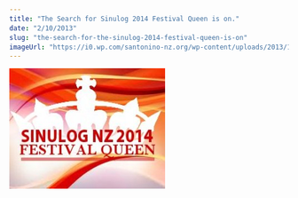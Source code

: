 ```yaml
---
title: "The Search for Sinulog 2014 Festival Queen is on."
date: "2/10/2013"
slug: "the-search-for-the-sinulog-2014-festival-queen-is-on"
imageUrl: "https://i0.wp.com/santonino-nz.org/wp-content/uploads/2013/10/images.jpg?resize=281%2C217"
---
```


[![images](assets\images\images.jpg)](https://i0.wp.com/santonino-nz.org/wp-content/uploads/2013/10/images.jpg)